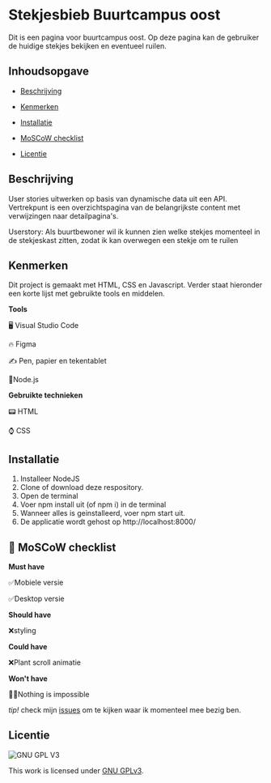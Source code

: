 # Stekjesbieb Buurtcampus oost

Dit is een pagina voor buurtcampus oost. Op deze pagina kan de gebruiker de huidige stekjes bekijken en eventueel ruilen.

## Inhoudsopgave


* [Beschrijving](https://github.com/Demivdm/Buurtcampus-oost-stekjesbieb-interactive-functionality/blob/main/README.md#beschrijving) 

* [Kenmerken](https://github.com/Demivdm/Buurtcampus-oost-stekjesbieb-interactive-functionality/blob/main/README.md#kenmerken) 

* [Installatie](https://github.com/Demivdm/Buurtcampus-oost-stekjesbieb-interactive-functionality/blob/main/README.md#installatie)

* [MoSCoW checklist](https://github.com/Demivdm/Buurtcampus-oost-stekjesbieb-interactive-functionality/blob/main/README.md#-moscow-checklist)

* [Licentie](https://github.com/Demivdm/Buurtcampus-oost-stekjesbieb-interactive-functionality/blob/main/README.md#licentie)



## Beschrijving

User stories uitwerken op basis van dynamische data uit een API. Vertrekpunt is een overzichtspagina van de belangrijkste content met verwijzingen naar detailpagina's.

Userstory: Als buurtbewoner wil ik kunnen zien welke stekjes momenteel in de stekjeskast zitten, zodat ik kan overwegen een stekje om te ruilen

## Kenmerken

Dit project is gemaakt met HTML, CSS en Javascript. Verder staat hieronder een korte lijst met gebruikte tools en middelen.

**Tools**

🖥️ Visual Studio Code

🔥 Figma

✍ Pen, papier en tekentablet

📒Node.js

**Gebruikte technieken**

📟 HTML

⌚ CSS

## Installatie

1. Installeer NodeJS
2. Clone of download deze respository.
3. Open de terminal
4. Voer npm install uit (of npm i) in de terminal
5. Wanneer alles is geinstalleerd, voer npm start uit.
6. De applicatie wordt gehost op http://localhost:8000/


## 🎩 MoSCoW checklist

**Must have**
  
  ✅Mobiele versie
  
  ✅Desktop versie
 

**Should have**

  ❌styling

**Could have**

  ❌Plant scroll animatie

**Won't have**

  🦸‍♀️Nothing is impossible

_tip!_ check mijn [issues](https://github.com/Demivdm/Buurtcampus-oost-stekjesbieb-interactive-functionality/issues) om te kijken waar ik momenteel mee bezig ben.

## Licentie

![GNU GPL V3](https://www.gnu.org/graphics/gplv3-127x51.png)

This work is licensed under [GNU GPLv3](./LICENSE).
